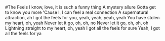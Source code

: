 #The Feels
I know, love, it is such a funny thing
A mystery allure
Gotta get to know you more
'Cause I, I can feel a real connection
A supernatural attraction, ah
I got the feels for you, yeah, yeah, yeah, yeah
You have stolen my heart, oh, yeah
Never let it go, oh, oh, no
Never let it go, oh, oh, oh
Lightning straight to my heart, oh, yeah
I got all the feels for sure
Yeah, I got all the feels for ya
